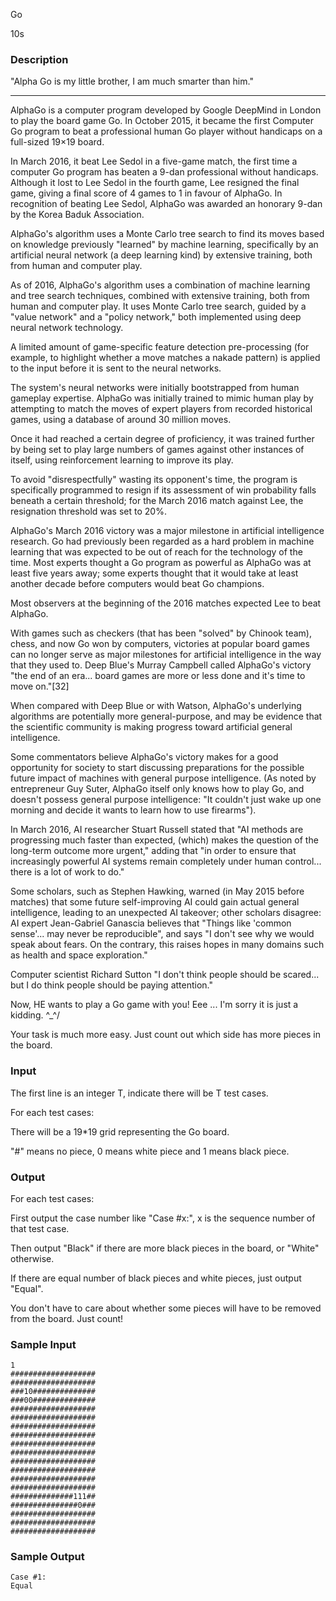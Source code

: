 Go

10s

### Description

"Alpha Go is my little brother, I am much smarter than him."

---

AlphaGo is a computer program developed by Google DeepMind in London to play the board game Go. In October 2015, it became the first Computer Go program to beat a professional human Go player without handicaps on a full-sized 19×19 board.

In March 2016, it beat Lee Sedol in a five-game match, the first time a computer Go program has beaten a 9-dan professional without handicaps. Although it lost to Lee Sedol in the fourth game, Lee resigned the final game, giving a final score of 4 games to 1 in favour of AlphaGo. In recognition of beating Lee Sedol, AlphaGo was awarded an honorary 9-dan by the Korea Baduk Association.

AlphaGo's algorithm uses a Monte Carlo tree search to find its moves based on knowledge previously "learned" by machine learning, specifically by an artificial neural network (a deep learning kind) by extensive training, both from human and computer play.

As of 2016, AlphaGo's algorithm uses a combination of machine learning and tree search techniques, combined with extensive training, both from human and computer play. It uses Monte Carlo tree search, guided by a "value network" and a "policy network," both implemented using deep neural network technology.

A limited amount of game-specific feature detection pre-processing (for example, to highlight whether a move matches a nakade pattern) is applied to the input before it is sent to the neural networks.

The system's neural networks were initially bootstrapped from human gameplay expertise. AlphaGo was initially trained to mimic human play by attempting to match the moves of expert players from recorded historical games, using a database of around 30 million moves.

Once it had reached a certain degree of proficiency, it was trained further by being set to play large numbers of games against other instances of itself, using reinforcement learning to improve its play.

To avoid "disrespectfully" wasting its opponent's time, the program is specifically programmed to resign if its assessment of win probability falls beneath a certain threshold; for the March 2016 match against Lee, the resignation threshold was set to 20%.

AlphaGo's March 2016 victory was a major milestone in artificial intelligence research. Go had previously been regarded as a hard problem in machine learning that was expected to be out of reach for the technology of the time. Most experts thought a Go program as powerful as AlphaGo was at least five years away; some experts thought that it would take at least another decade before computers would beat Go champions.

Most observers at the beginning of the 2016 matches expected Lee to beat AlphaGo.

With games such as checkers (that has been "solved" by Chinook team), chess, and now Go won by computers, victories at popular board games can no longer serve as major milestones for artificial intelligence in the way that they used to. Deep Blue's Murray Campbell called AlphaGo's victory "the end of an era... board games are more or less done and it's time to move on."[32]

When compared with Deep Blue or with Watson, AlphaGo's underlying algorithms are potentially more general-purpose, and may be evidence that the scientific community is making progress toward artificial general intelligence.

Some commentators believe AlphaGo's victory makes for a good opportunity for society to start discussing preparations for the possible future impact of machines with general purpose intelligence. (As noted by entrepreneur Guy Suter, AlphaGo itself only knows how to play Go, and doesn't possess general purpose intelligence: "It couldn't just wake up one morning and decide it wants to learn how to use firearms").

In March 2016, AI researcher Stuart Russell stated that "AI methods are progressing much faster than expected, (which) makes the question of the long-term outcome more urgent," adding that "in order to ensure that increasingly powerful AI systems remain completely under human control... there is a lot of work to do."

Some scholars, such as Stephen Hawking, warned (in May 2015 before matches) that some future self-improving AI could gain actual general intelligence, leading to an unexpected AI takeover; other scholars disagree: AI expert Jean-Gabriel Ganascia believes that "Things like 'common sense'... may never be reproducible", and says "I don't see why we would speak about fears. On the contrary, this raises hopes in many domains such as health and space exploration."

Computer scientist Richard Sutton "I don't think people should be scared... but I do think people should be paying attention."

Now, HE wants to play a Go game with you! Eee ... I'm sorry it is just a kidding. \^_^/

Your task is much more easy. Just count out which side has more  pieces in the board.

### Input

The first line is an integer T, indicate there will be T test cases.

For each test cases:

There will be a 19*19 grid representing the Go board.

"#" means no piece, 0 means white piece and 1 means black piece.

### Output

For each test cases:

First output the case number like "Case #x:", x is the sequence number of that test case.

Then output "Black" if there are more black pieces in the board, or "White" otherwise.

If there are equal number of black pieces and white pieces, just output "Equal".

You don't have to care about whether some pieces will have to be removed from the board. Just count!

### Sample Input

```
1
###################
###################
###10##############
###00##############
###################
###################
###################
###################
###################
###################
###################
###################
###################
###################
##############111##
###############0###
###################
###################
###################
```

### Sample Output

```
Case #1:
Equal
```